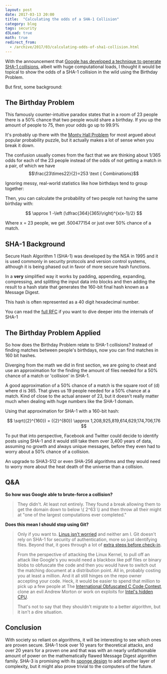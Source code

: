 ```yaml
---
layout: post
date: 2017-03-13 20:00
title:  "Calculating the odds of a SHA-1 Collision"
category: blog
tags: security
d3Load: true
math: true
redirect_from:
  - /archive/2017/03/calculating-odds-of-sha1-collision.html
---
```


With the announcement that [Google has developed a technique to generate SHA-1 collisions](https://security.googleblog.com/2017/02/announcing-first-sha1-collision.html), albeit with huge computational loads, I thought it would be topical to show the odds of a SHA-1 collision in the wild using the Birthday Problem.

But first, some background:

The Birthday Problem
--------------------
This famously counter-intuitive paradox states that in a room of 23 people there is a 50% chance that two people would share a birthday. If you up the amount of people to 75, then your odds go up to 99.9%

It's probably up there with the [Monty Hall Problem](https://en.wikipedia.org/wiki/Monty_Hall_problem) for most argued about popular probability puzzle, but it actually makes a lot of sense when you break it down.

The confusion usually comes from the fact that we are thinking about 1/365 odds for each of the 23 people instead of the odds of not getting a match in a pair, of which we have 
$$\frac{23\times22}{2}=253 \text { Combinations}$$

Ignoring messy, real-world statistics like how birthdays tend to group together:

<div class="chart"></div>
<script type="text/javascript" src="/assets/js/d3/births.js"></script>


Then, you can calculate the probability of two people not having the same birthday with:

$$ \approx 1 -\left (\dfrac{364}{365}\right)^{x(x-1)/2} $$

Where x = 23 people, we get .500477154 or just over 50% chance of a match.

SHA-1 Background
----------------

Secure Hash Algorithm 1 (SHA-1) was developed by the NSA in 1995 and it is used commonly in security protocols and version control systems, although it is being phased out in favor of more secure hash functions.

In a **very** simplified way it works by padding, appending, expanding, compressing, and splitting the input data into blocks and then adding the result to a hash state that generates the 160-bit final hash known as a Message Digest.

This hash is often represented as a 40 digit hexadecimal number. 

You can read the [full RFC](https://tools.ietf.org/html/rfc3174) if you want to dive deeper into the internals of SHA-1

The Birthday Problem Applied
----------------------------
So how does the Birthday Problem relate to SHA-1 collisions? Instead of finding matches between people's birthdays, now you can find matches in 160 bit hashes.

Diverging from the math we did in first section, we are going to cheat and use an approximation for the finding the amount of files needed for a 50% chance of a match or 'collision' in SHA-1.

A good approximation of a 50% chance of a match is the square root of (d) where d is 365. That gives us 19 people needed for a 50% chance at a match. Kind of close to the actual answer of 23, but it doesn't really matter much when dealing with huge numbers like the SHA-1 domain.

Using that approximation for SHA-1 with a 160-bit hash:

$$ \sqrt({2}^{160}) = ({2}^{80}) \approx 1,208,925,819,614,629,174,706,176 $$

To put that into perspective, Facebook and Twitter could decide to identify posts using SHA-1 and it would still take them over 3,400 years of data, assuming no growth and always unique messages, before they even had to worry about a 50% chance of a collision.

An upgrade to SHA3-512 or even SHA-256 algorithms and they would need to worry more about the heat death of the universe than a collision.

Q&A
---
**So how was Google able to brute-force a collision?**

> They didn't. At least not entirely. They found a break allowing them
> to get the domain down to below \\( 2^63 \\) and then throw all their might at
> "one of the largest computations ever completed."

**Does this mean I should stop using Git?**

> Only if you want to. [Linus isn't
> worried](https://plus.google.com/+LinusTorvalds/posts/7tp2gYWQugL) and
> neither am I. Git doesn't rely on SHA-1 for security of
> authentication, more so just identifying files. Beyond that, it goes
> through a lot of [extra steps before
> check-in](https://gist.github.com/masak/2415865).
> 
> From the perspective of attacking the Linux Kernel, to pull off an
> attack like Google's you would need a blackbox like pdf files or
> binary blobs to obfuscate the code and then you would have to switch
> out the matching document at a distribution point. All in, probably
> costing you at least a million. And it all still hinges on the repo
> owner accepting your code. Heck, it would be easier to spend that
> million to pick up a few people at The [International Obfuscated C
> Code Contest](http://www.ioccc.org/), clone an evil Andrew Morton or
> work on exploits for [Intel's hidden
> CPU](https://boingboing.net/2017/06/15/intel-x86-processors-ship-with.html).
> 
> That's not to say that they shouldn't migrate to a better algorithm,
> but it isn't a dire situation.

Conclusion
----------
With society so reliant on algorithms, it will be interesting to see which ones are proven secure. SHA-1 took over 10 years for theoretical attacks, and over 20 years for a proven one and that was with an nearly unfathomable amount of power on the mathematically flawed Message Digest algorithm family. SHA-3 is promising with its [sponge design](https://www.fbi.h-da.de/fileadmin/personal/h.baier/Lectures-summer-13/SS-13-Cryptography/lecture_crypto_ss13_chapter09-sha3-handout.pdf) to add another layer of complexity, but it might also prove trivial to the computers of the future.